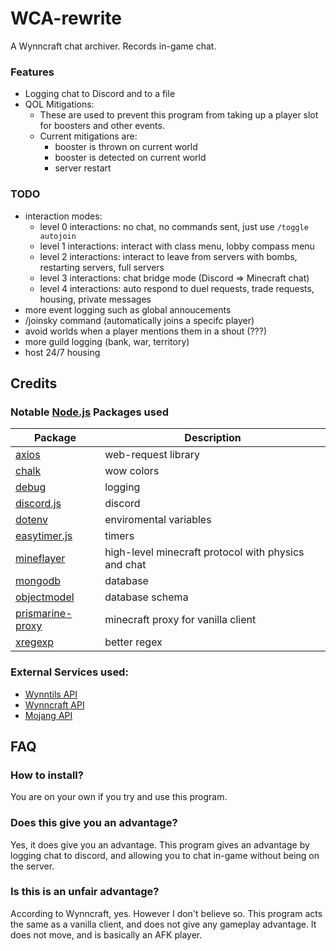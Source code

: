 # WCA-rewrite
A Wynncraft chat archiver. Records in-game chat.


### Features
* Logging chat to Discord and to a file
* QOL Mitigations:
  * These are used to prevent this program from taking up a player slot for boosters and other events. 
  * Current mitigations are:
    * booster is thrown on current world
    * booster is detected on current world
    * server restart


### TODO
* interaction modes:  
  * level 0 interactions: no chat, no commands sent, just use `/toggle autojoin`
  * level 1 interactions: interact with class menu, lobby compass menu
  * level 2 interactions: interact to leave from servers with bombs, restarting servers, full servers
  * level 3 interactions: chat bridge mode (Discord => Minecraft chat)
  * level 4 interactions: auto respond to duel requests, trade requests, housing, private messages
* more event logging such as global annoucements
* /joinsky command (automatically joins a specifc player)
* avoid worlds when a player mentions them in a shout (???)
* more guild logging (bank, war, territory)
* host 24/7 housing


## Credits

### Notable [Node.js](https://nodejs.org/) Packages used
| Package | Description |
| --- | --- |
| [axios](https://github.com/axios/axios) | web-request library |
| [chalk](https://github.com/chalk/chalk) | wow colors |
| [debug](https://github.com/debug-js/debug) | logging |
| [discord.js](https://github.com/discordjs/discord.js/) | discord |
| [dotenv](https://github.com/motdotla/dotenv) | enviromental variables |
| [easytimer.js](https://github.com/albert-gonzalez/easytimer.js/) | timers |
| [mineflayer](https://github.com/prismarinejs/mineflayer) | high-level minecraft protocol with physics and chat |
| [mongodb](https://github.com/mongodb/node-mongodb-native) | database |
| [objectmodel](https://github.com/sylvainpolletvillard/ObjectModel) | database schema |
| [prismarine-proxy](https://github.com/PrismarineJS/prismarine-proxy) | minecraft proxy for vanilla client |
| [xregexp](https://github.com/slevithan/xregexp) | better regex |

### External Services used:
* [Wynntils API](https://github.com/wynntils/athena)
* [Wynncraft API](https://github.com/Wynncraft/WynncraftAPI)
* [Mojang API](https://wiki.vg/Mojang_API)


## FAQ

### How to install?
You are on your own if you try and use this program.
### Does this give you an advantage?
Yes, it does give you an advantage. This program gives an advantage by logging chat to discord, and allowing you to chat in-game without being on the server.
### Is this is an unfair advantage?
According to Wynncraft, yes. However I don't believe so. This program acts the same as a vanilla client, and does not give any gameplay advantage. It does not move, and is basically an AFK player.